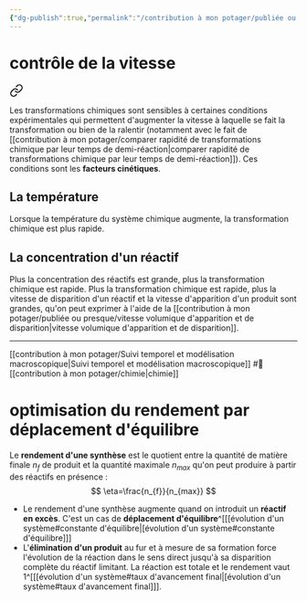 ```yaml
---
{"dg-publish":true,"permalink":"/contribution à mon potager/publiée ou presque/cours lycée/optimisation d'une étape de synthèse/"}
---
```


# contrôle de la vitesse

<div class="transclusion internal-embed is-loaded"><a class="markdown-embed-link" href="/contribution-a-mon-potager/facteurs-cinetiques-peuvent-influencer-la-vitesse-volumique-d-une-transformation/" aria-label="Open link"><svg xmlns="http://www.w3.org/2000/svg" width="24" height="24" viewBox="0 0 24 24" fill="none" stroke="currentColor" stroke-width="2" stroke-linecap="round" stroke-linejoin="round" class="svg-icon lucide-link"><path d="M10 13a5 5 0 0 0 7.54.54l3-3a5 5 0 0 0-7.07-7.07l-1.72 1.71"></path><path d="M14 11a5 5 0 0 0-7.54-.54l-3 3a5 5 0 0 0 7.07 7.07l1.71-1.71"></path></svg></a><div class="markdown-embed">




Les transformations chimiques sont sensibles à certaines conditions expérimentales qui permettent d'augmenter la vitesse à laquelle se fait la transformation ou bien de la ralentir (notamment avec le fait de [[contribution à mon potager/comparer rapidité de transformations chimique par leur temps de demi-réaction\|comparer rapidité de transformations chimique par leur temps de demi-réaction]]). Ces conditions sont les **facteurs cinétiques**.
## La température
Lorsque la température du système chimique augmente, la transformation chimique est plus rapide.
## La concentration d'un réactif
Plus la concentration des réactifs est grande, plus la transformation chimique est rapide. Plus la transformation chimique est rapide, plus la vitesse de disparition d'un réactif et la vitesse d'apparition d'un produit sont grandes, qu'on peut exprimer à l'aide de la [[contribution à mon potager/publiée ou presque/vitesse volumique d'apparition et de disparition\|vitesse volumique d'apparition et de disparition]].  

---
[[contribution à mon potager/Suivi temporel et modélisation macroscopique\|Suivi temporel et modélisation macroscopique]] #🌲 [[contribution à mon potager/chimie\|chimie]]

</div></div>

# optimisation du rendement par déplacement d'équilibre
Le **rendement d'une synthèse** est le quotient entre la quantité de matière finale $n_{f}$ de produit et la quantité maximale $n_{max}$ qu'on peut produire à partir des réactifs en présence : 
$$
\eta=\frac{n_{f}}{n_{max}}
$$
- Le rendement d'une synthèse augmente quand on introduit un **réactif en excès**. C'est un cas de **déplacement d'équilibre**^[[[évolution d'un système#constante d'équilibre\|[évolution d'un système#constante d'équilibre]]]
- L'**élimination d'un produit** au fur et à mesure de sa formation force l'évolution de la réaction dans le sens direct jusqu'à sa disparition complète du réactif limitant. La réaction est totale et le rendement vaut 1^[[[évolution d'un système#taux d'avancement final\|[évolution d'un système#taux d'avancement final]]].